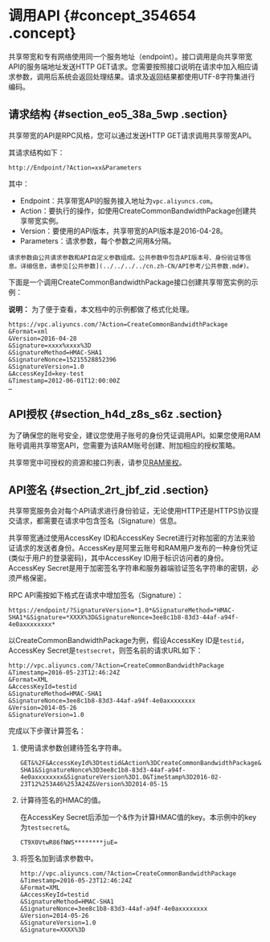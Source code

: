 # 调用API {#concept_354654 .concept}

共享带宽和专有网络使用同一个服务地址（endpoint）。接口调用是向共享带宽API的服务端地址发送HTTP GET请求。您需要按照接口说明在请求中加入相应请求参数，调用后系统会返回处理结果。请求及返回结果都使用UTF-8字符集进行编码。

## 请求结构 {#section_eo5_38a_5wp .section}

共享带宽的API是RPC风格，您可以通过发送HTTP GET请求调用共享带宽API。

其请求结构如下：

``` {#codeblock_lha_5xc_qnz}
http://Endpoint/?Action=xx&Parameters
```

其中：

-    Endpoint：共享带宽API的服务接入地址为`vpc.aliyuncs.com`。
-    Action：要执行的操作，如使用CreateCommonBandwidthPackage创建共享带宽实例。
-    Version：要使用的API版本，共享带宽的API版本是2016-04-28。
-    Parameters：请求参数，每个参数之间用&分隔。

    请求参数由公共请求参数和API自定义参数组成。公共参数中包含API版本号、身份验证等信息。详细信息，请参见[公共参数](../../../../cn.zh-CN/API参考/公共参数.md#)。


下面是一个调用CreateCommonBandwidthPackage接口创建共享带宽实例的示例：

**说明：** 为了便于查看，本文档中的示例都做了格式化处理。

``` {#codeblock_wmk_oa1_ltl}
https://vpc.aliyuncs.com/?Action=CreateCommonBandwidthPackage
&Format=xml
&Version=2016-04-28
&Signature=xxxx%xxxx%3D
&SignatureMethod=HMAC-SHA1
&SignatureNonce=15215528852396
&SignatureVersion=1.0
&AccessKeyId=key-test
&Timestamp=2012-06-01T12:00:00Z
…
```

## API授权 {#section_h4d_z8s_s6z .section}

为了确保您的账号安全，建议您使用子账号的身份凭证调用API。如果您使用RAM账号调用共享带宽API，您需要为该RAM账号创建、附加相应的授权策略。

共享带宽中可授权的资源和接口列表，请参见[RAM鉴权](../../../../cn.zh-CN/API参考/RAM鉴权.md#)。

## API签名 {#section_2rt_jbf_zid .section}

共享带宽服务会对每个API请求进行身份验证，无论使用HTTP还是HTTPS协议提交请求，都需要在请求中包含签名（Signature）信息。

共享带宽通过使用AccessKey ID和AccessKey Secret进行对称加密的方法来验证请求的发送者身份。AccessKey是阿里云账号和RAM用户发布的一种身份凭证\(类似于用户的登录密码\)，其中AccessKey ID用于标识访问者的身份。AccessKey Secret是用于加密签名字符串和服务器端验证签名字符串的密钥，必须严格保密。

RPC API需按如下格式在请求中增加签名（Signature）：

 `https://endpoint/?SignatureVersion=*1.0*&SignatureMethod=*HMAC-SHA1*&Signature=*XXXX%3D&SignatureNonce=3ee8c1b8-83d3-44af-a94f-4e0axxxxxxxx* ` 

以CreateCommonBandwidthPackage为例，假设AccessKey ID是`testid`， AccessKey Secret是`testsecret`，则签名前的请求URL如下：

``` {#codeblock_7em_2wq_04u}
http://vpc.aliyuncs.com/?Action=CreateCommonBandwidthPackage
&Timestamp=2016-05-23T12:46:24Z
&Format=XML
&AccessKeyId=testid
&SignatureMethod=HMAC-SHA1
&SignatureNonce=3ee8c1b8-83d3-44af-a94f-4e0axxxxxxxx
&Version=2014-05-26
&SignatureVersion=1.0
```

完成以下步骤计算签名：

1.  使用请求参数创建待签名字符串。

    ``` {#codeblock_nxl_th4_s0s}
    GET&%2F&AccessKeyId%3Dtestid&Action%3DCreateCommonBandwidthPackage&Format%3DXML&SignatureMethod%3DHMAC-SHA1&SignatureNonce%3D3ee8c1b8-83d3-44af-a94f-4e0axxxxxxxx&SignatureVersion%3D1.0&TimeStamp%3D2016-02-23T12%253A46%253A24Z&Version%3D2014-05-15
    ```

2.  计算待签名的HMAC的值。

    在AccessKey Secret后添加一个&作为计算HMAC值的key。本示例中的key为`testsecret&`。

    ``` {#codeblock_bbk_w8i_mi1}
    CT9X0VtwR86fNWS********juE=
    ```

3.  将签名加到请求参数中。

    ``` {#codeblock_v9q_ysx_4c0}
    http://vpc.aliyuncs.com/?Action=CreateCommonBandwidthPackage
    &Timestamp=2016-05-23T12:46:24Z
    &Format=XML
    &AccessKeyId=testid
    &SignatureMethod=HMAC-SHA1
    &SignatureNonce=3ee8c1b8-83d3-44af-a94f-4e0axxxxxxxx
    &Version=2014-05-26
    &SignatureVersion=1.0
    &Signature=XXXX%3D
    ```


